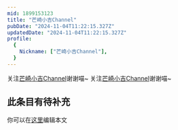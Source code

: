 ```yaml
---
mid: 1899153123
title: "芒崎小吉Channel"
pubDate: "2024-11-04T11:22:15.327Z"
updatedDate: "2024-11-04T11:22:15.327Z"
profile:
  {
    Nickname: ["芒崎小吉Channel"],
  }
---
```


关注[芒崎小吉Channel](https://space.bilibili.com/1899153123)谢谢喵~ 关注[芒崎小吉Channel](https://space.bilibili.com/1899153123)谢谢喵~

## 此条目有待补充
你可以在[这里](https://github.com/Yuhanawa/VTuber.ICU/edit/master/src/content/v/芒崎小吉Channel/index.md)编辑本文
